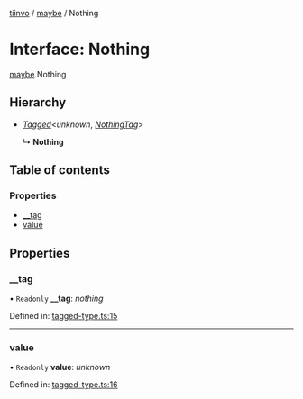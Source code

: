 [tiinvo](../README.md) / [maybe](../modules/maybe.md) / Nothing

# Interface: Nothing

[maybe](../modules/maybe.md).Nothing

## Hierarchy

* [*Tagged*](../README.md#tagged)<*unknown*, [*NothingTag*](../modules/maybe.md#nothingtag)\>

  ↳ **Nothing**

## Table of contents

### Properties

- [\_\_tag](maybe.nothing.md#__tag)
- [value](maybe.nothing.md#value)

## Properties

### \_\_tag

• `Readonly` **\_\_tag**: *nothing*

Defined in: [tagged-type.ts:15](https://github.com/OctoD/tiinvo/blob/67a8c34/src/tagged-type.ts#L15)

___

### value

• `Readonly` **value**: *unknown*

Defined in: [tagged-type.ts:16](https://github.com/OctoD/tiinvo/blob/67a8c34/src/tagged-type.ts#L16)
